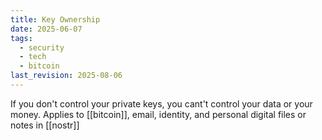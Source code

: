 ```yaml
---
title: Key Ownership
date: 2025-06-07
tags:
  - security
  - tech
  - bitcoin
last_revision: 2025-08-06
---
```

If you don't control your private keys, you cant't control your data or your money. 
Applies to [[bitcoin]], email, identity, and personal digital files or notes in [[nostr]]


